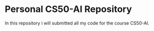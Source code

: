 # Personal CS50-AI Repository

In this repository i will submitted all my code for the course CS50-AI.
